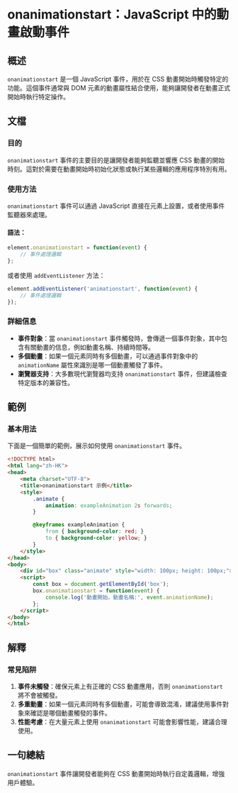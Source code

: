 <!--
Meta Description: # onanimationstart：JavaScript 中的動畫啟動事件 ## 概述 `onanimationstart` 是一個 JavaScript 事件，用於在 CSS 動畫開始時觸發特定的功能。這個事件通常與 DOM 元素的動畫屬性結合使用，能夠讓開發者在動畫正式開始時執行特定操作。 #...
Meta Keywords: onanimationstart, javascript, css, event, html
-->

# onanimationstart：JavaScript 中的動畫啟動事件

## 概述
`onanimationstart` 是一個 JavaScript 事件，用於在 CSS 動畫開始時觸發特定的功能。這個事件通常與 DOM 元素的動畫屬性結合使用，能夠讓開發者在動畫正式開始時執行特定操作。

## 文檔
### 目的
`onanimationstart` 事件的主要目的是讓開發者能夠監聽並響應 CSS 動畫的開始時刻。這對於需要在動畫開始時初始化狀態或執行某些邏輯的應用程序特別有用。

### 使用方法
`onanimationstart` 事件可以通過 JavaScript 直接在元素上設置，或者使用事件監聽器來處理。

#### 語法：
```javascript
element.onanimationstart = function(event) {
    // 事件處理邏輯
};
```
或者使用 `addEventListener` 方法：
```javascript
element.addEventListener('animationstart', function(event) {
    // 事件處理邏輯
});
```

### 詳細信息
- **事件對象**：當 `onanimationstart` 事件觸發時，會傳遞一個事件對象，其中包含有關動畫的信息，例如動畫名稱、持續時間等。
- **多個動畫**：如果一個元素同時有多個動畫，可以通過事件對象中的 `animationName` 屬性來識別是哪一個動畫觸發了事件。
- **瀏覽器支持**：大多數現代瀏覽器均支持 `onanimationstart` 事件，但建議檢查特定版本的兼容性。

## 範例
### 基本用法
下面是一個簡單的範例，展示如何使用 `onanimationstart` 事件。

```html
<!DOCTYPE html>
<html lang="zh-HK">
<head>
    <meta charset="UTF-8">
    <title>onanimationstart 示例</title>
    <style>
        .animate {
            animation: exampleAnimation 2s forwards;
        }

        @keyframes exampleAnimation {
            from { background-color: red; }
            to { background-color: yellow; }
        }
    </style>
</head>
<body>
    <div id="box" class="animate" style="width: 100px; height: 100px;"></div>
    <script>
        const box = document.getElementById('box');
        box.onanimationstart = function(event) {
            console.log('動畫開始，動畫名稱:', event.animationName);
        };
    </script>
</body>
</html>
```

## 解釋
### 常見陷阱
1. **事件未觸發**：確保元素上有正確的 CSS 動畫應用，否則 `onanimationstart` 將不會被觸發。
2. **多重動畫**：如果一個元素同時有多個動畫，可能會導致混淆，建議使用事件對象來確認是哪個動畫觸發的事件。
3. **性能考慮**：在大量元素上使用 `onanimationstart` 可能會影響性能，建議合理使用。

## 一句總結
`onanimationstart` 事件讓開發者能夠在 CSS 動畫開始時執行自定義邏輯，增強用戶體驗。
